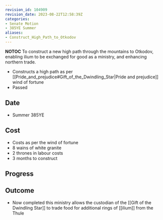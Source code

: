 ```yaml
---
revision_id: 104909
revision_date: 2023-08-22T12:58:39Z
categories:
- Senate Motion
- 385YE Summer
aliases:
- Construct_High_Path_to_Otkodov
---
```



__NOTOC__
To construct a new high path through the mountains to Otkodov, enabling ilium to be exchanged for good as a ministry, and enhancing northern trade.
* Constructs a high path as per [[Pride_and_prejudice#Gift_of_the_Dwindling_Star|Pride and prejudice]] wind of fortune
* Passed

## Date
* Summer 385YE
## Cost
* Costs as per the wind of fortune
* 8 wains of white granite
* 2 thrones in labour costs
* 3 months to construct
## Progress

## Outcome
* Now completed this ministry allows the custodian of the [[Gift of the Dwindling Star]] to trade food for additional rings of [[ilium]] from the Thule